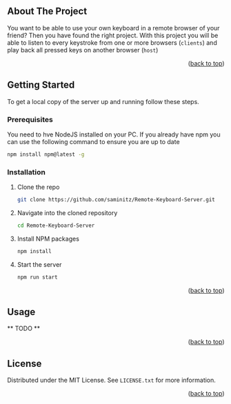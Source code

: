 <!-- ABOUT THE PROJECT -->
## About The Project

You want to be able to use your own keyboard in a remote browser of your friend?
Then you have found the right project.
With this project you will be able to listen to every keystroke from one or more browsers (`clients`) and play back all pressed keys on another browser (`host`)

<p align="right">(<a href="#readme-top">back to top</a>)</p>


<!-- GETTING STARTED -->
## Getting Started

To get a local copy of the server up and running follow these steps.

### Prerequisites

You need to hve NodeJS installed on your PC. If you already have npm you can use the following command to ensure you are up to date

  ```sh
  npm install npm@latest -g
  ```

### Installation

1. Clone the repo
   ```sh
   git clone https://github.com/saminitz/Remote-Keyboard-Server.git
   ```
2. Navigate into the cloned repository
    ```sh
    cd Remote-Keyboard-Server
    ```
3. Install NPM packages
   ```sh
   npm install
   ```
4. Start the server
   ```sh
   npm run start
   ```

<p align="right">(<a href="#readme-top">back to top</a>)</p>



<!-- USAGE EXAMPLES -->
## Usage

** TODO **

<p align="right">(<a href="#readme-top">back to top</a>)</p>



<!-- LICENSE -->
## License

Distributed under the MIT License. See `LICENSE.txt` for more information.

<p align="right">(<a href="#readme-top">back to top</a>)</p>


[Node.js]: https://img.shields.io/badge/NodeJS-20232A?style=for-the-badge&logo=nodedotjs
[NodeJS-url]: https://nodejs.org/